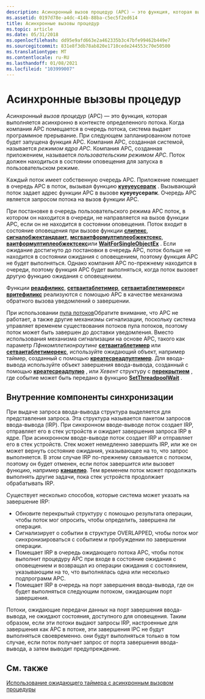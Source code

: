 ```yaml
---
description: Асинхронный вызов процедур (APC) — это функция, которая выполняется асинхронно в контексте определенного потока.
ms.assetid: 0197d78e-a4dc-414b-88ba-c5ec5f2ed614
title: Асинхронные вызовы процедур
ms.topic: article
ms.date: 05/31/2018
ms.openlocfilehash: dd95e9afd663e2a462335b3c47bfe99462b449e7
ms.sourcegitcommit: 831e8f3db78ab820e1710cede244553c70e50500
ms.translationtype: MT
ms.contentlocale: ru-RU
ms.lasthandoff: 01/08/2021
ms.locfileid: "103999007"
---
```

# <a name="asynchronous-procedure-calls"></a>Асинхронные вызовы процедур

*Асинхронный вызов процедур* (APC) — это функция, которая выполняется асинхронно в контексте определенного потока. Когда компания APC помещается в очередь потока, система выдает программное прерывание. При следующем запланированном потоке будет запущена функция APC. Компания APC, созданная системой, называется *режимом ядра APC*. Компания APC, созданная приложением, называется *пользовательским режимом APC*. Поток должен находиться в состоянии оповещения для запуска в пользовательском режиме.

Каждый поток имеет собственную очередь APC. Приложение помещает в очередь APC в поток, вызывая функцию [**куеуеусерапк**](/windows/win32/api/processthreadsapi/nf-processthreadsapi-queueuserapc) . Вызывающий поток задает адрес функции APC в вызове **куеуеусерапк**. Очередь APC является запросом потока на вызов функции APC.

При постановке в очередь пользовательского режима APC поток, в котором он находится в очереди, не направляется на вызов функции APC, если он не находится в состоянии оповещения. Поток входит в состояние оповещения при вызове функции [**слипекс**](/windows/win32/api/synchapi/nf-synchapi-sleepex), [**сигналобжектандваит**](/windows/win32/api/synchapi/nf-synchapi-signalobjectandwait), [**мсгваитформултиплеобжектсекс**](/windows/desktop/api/Winuser/nf-winuser-msgwaitformultipleobjectsex), [**ваитформултиплеобжектсекс**](/windows/win32/api/winuser/nf-winuser-msgwaitformultipleobjectsex)или [**WaitForSingleObjectEx**](/windows/win32/api/synchapi/nf-synchapi-waitforsingleobjectex) . Если ожидание достигнуто до постановки в очередь APC, поток больше не находится в состоянии ожидания с оповещением, поэтому функция APC не будет выполняться. Однако компания APC по-прежнему находится в очереди, поэтому функция APC будет выполняться, когда поток вызовет другую функцию ожидания с оповещением.

Функции [**реадфиликс**](/windows/win32/api/fileapi/nf-fileapi-readfileex), [**сетваитаблетимер**](/windows/win32/api/synchapi/nf-synchapi-setwaitabletimer), [**сетваитаблетимерекс**](/windows/win32/api/synchapi/nf-synchapi-setwaitabletimerex)и [**вритефиликс**](/windows/win32/api/fileapi/nf-fileapi-writefileex) реализуются с помощью APC в качестве механизма обратного вызова уведомлений о завершении.

При использовании [пула потоков](../procthread/thread-pools.md)Обратите внимание, что APC не работает, а также другие механизмы сигнализации, поскольку система управляет временем существования потоков пула потоков, поэтому поток может быть завершен до доставки уведомления. Вместо использования механизма сигнализации на основе APC, такого как параметр *Пфнкомплетионраутине* [**сетваитаблетимер**](/windows/win32/api/synchapi/nf-synchapi-setwaitabletimer) или [**сетваитаблетимерекс**](/windows/win32/api/synchapi/nf-synchapi-setwaitabletimerex), используйте ожидающий объект, например таймер, созданный с помощью [**креатесреадпултимер**](/windows/win32/api/threadpoolapiset/nf-threadpoolapiset-createthreadpooltimer). Для ввода-вывода используйте объект завершения ввода-вывода, созданный с помощью [**креатесреадпулио**](/windows/win32/api/threadpoolapiset/nf-threadpoolapiset-createthreadpoolio) , или *Хевент* структуру с [**перекрытием**](/windows/win32/api/minwinbase/ns-minwinbase-overlapped) , где событие может быть передано в функцию [**SetThreadpoolWait**](/windows/win32/api/threadpoolapiset/nf-threadpoolapiset-setthreadpoolwait) .

## <a name="synchronization-internals"></a>Внутренние компоненты синхронизации

При выдаче запроса ввода-вывода структура выделяется для представления запроса. Эта структура называется пакетом запросов ввода-вывода (IRP). При синхронном вводе-выводе поток создает IRP, отправляет его в стек устройств и ожидает завершения запроса IRP в ядре. При асинхронном вводе-выводе поток создает IRP и отправляет его в стек устройств. Стек может немедленно завершить IRP, или же он может вернуть состояние ожидания, указывающее на то, что запрос выполняется. В этом случае IRP по-прежнему связывается с потоком, поэтому он будет отменен, если поток завершится или вызовет функцию, например [**канцелио**](/windows/win32/api/ioapiset/nf-ioapiset-cancelio). Тем временем поток может продолжать выполнять другие задачи, пока стек устройств продолжает обрабатывать IRP.

Существует несколько способов, которые система может указать на завершение IRP:

-   Обновите перекрытый структуру с помощью результата операции, чтобы поток мог опросить, чтобы определить, завершена ли операция.
-   Сигнализирует о событии в структуре OVERLAPPED, чтобы поток мог синхронизироваться с событием и пробуждении по завершении операции.
-   Помещает IRP в очередь ожидающего потока APC, чтобы поток выполнит процедуру APC при входе в состояние ожидания с оповещением и возвращал из операции ожидания с состоянием, указывающим на то, что выполнялась одна или несколько подпрограмм APC.
-   Помещает IRP в очередь на порт завершения ввода-вывода, где он будет выполняться следующим потоком, ожидающим порт завершения.

Потоки, ожидающие передачи данных на порт завершения ввода-вывода, не ожидают состояния, доступного для оповещения. Таким образом, если эти потоки выдают запросы IRP, настроенные для завершения как APC в потоке, эти завершения IPC не будут выполняться своевременно. они будут выполняться только в том случае, если поток получает запрос от порта завершения ввода-вывода, а затем выводит предупреждение.

## <a name="related-topics"></a>См. также

<dl> <dt>

[Использование ожидающего таймера с асинхронным вызовом процедуры](using-a-waitable-timer-with-an-asynchronous-procedure-call.md)
</dt> </dl>

 

 
